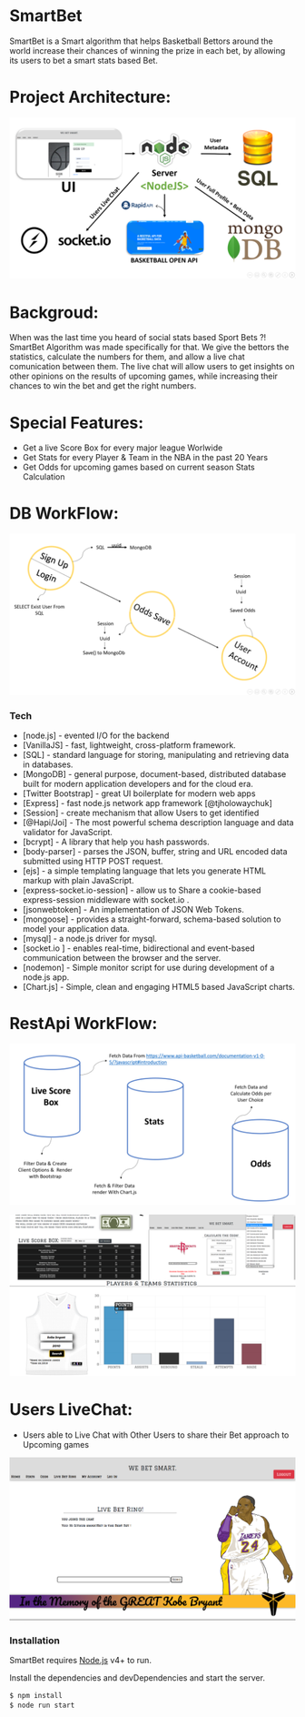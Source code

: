 
# SmartBet

SmartBet is a Smart algorithm that helps Basketball Bettors around the world increase 
their chances of winning the prize in each bet, by allowing its users to bet a smart stats based Bet.

# Project Architecture:

![Image](public/images/POWERPNT_drtZEHNlCJ.png)
  
# Backgroud:

When was the last time you heard of social stats based Sport Bets ?!  <br>
SmartBet Algorithm was made specifically for that.
We give the bettors the statistics, calculate the numbers for them, and allow a live chat comunication between them. 
The live chat will allow users to get insights on other opinions on the results of upcoming games, while increasing their chances to win the bet and get the right numbers.

# Special Features:
  - Get a live Score Box for every major league Worlwide
  - Get Stats for every Player & Team in the NBA in the past 20 Years
  - Get Odds for upcoming games based on current season Stats Calculation

# DB WorkFlow:

![Image](public/images/POWERPNT_25THNDnUdR.png)



### Tech

* [node.js] - evented I/O for the backend
* [VanillaJS] - fast, lightweight, cross-platform framework.
* [SQL] - standard language for storing, manipulating and retrieving data in databases.
* [MongoDB] - general purpose, document-based, distributed database built for modern application developers and for the cloud era.
* [Twitter Bootstrap] - great UI boilerplate for modern web apps
* [Express] - fast node.js network app framework [@tjholowaychuk]
* [Session] - create mechanism that allow Users to get identified
* [@Hapi/Joi] - The most powerful schema description language and data validator for JavaScript.
* [bcrypt] - A library that help you hash passwords.
* [body-parser] - parses the JSON, buffer, string and URL encoded data submitted using HTTP POST request.
* [ejs] - a simple templating language that lets you generate HTML markup with plain JavaScript. 
* [express-socket.io-session] - allow us to Share a cookie-based express-session middleware with socket.io .
* [jsonwebtoken] - An implementation of JSON Web Tokens.
* [mongoose] - provides a straight-forward, schema-based solution to model your application data.
* [mysql] - a node.js driver for mysql. 
* [socket.io ] - enables real-time, bidirectional and event-based communication between the browser and the server.
* [nodemon] - Simple monitor script for use during development of a node.js app.
* [Chart.js] - Simple, clean and engaging HTML5 based JavaScript charts.




# RestApi WorkFlow:

![Image](public/images/POWERPNT_JDrvYws0bq.png)

![Image](public/images/POWERPNT_t7djqlRNBe.png)



# Users LiveChat:
  - Users able to Live Chat with Other Users to share their Bet approach to Upcoming games
  
  ![Image](public/images/finalchat.png)




### Installation

SmartBet requires [Node.js](https://nodejs.org/) v4+ to run.

Install the dependencies and devDependencies and start the server.

```sh
$ npm install 
$ node run start
```
